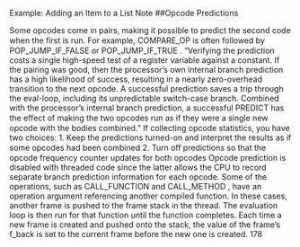 Example: Adding an Item to a List Note 
##Opcode Predictions 

 Some opcodes come in pairs, making it possible to predict the second code when the ﬁrst is run. For example,  COMPARE_OP  is often followed by  POP_JUMP_IF_FALSE  or  POP_JUMP_IF_TRUE . “Verifying the prediction costs a single high-speed test of a register variable against a constant. If the pairing was good, then the processor’s own internal branch prediction has a high likelihood of success, resulting in a nearly zero-overhead transition to the next opcode. A successful prediction saves a trip through the eval-loop, including its unpredictable switch-case branch. Combined with the processor’s internal branch prediction, a successful PREDICT has the eﬀect of making the two opcodes run as if they were a single new opcode with the bodies combined.” If collecting opcode statistics, you have two choices: 1. Keep the predictions turned-on and interpret the results as if some opcodes had been combined 2. Turn oﬀ predictions so that the opcode frequency counter updates for both opcodes Opcode prediction is disabled with threaded code since the latter allows the CPU to record separate branch prediction information for each opcode. Some of the operations, such as  CALL_FUNCTION  and  CALL_METHOD , have an operation argument referencing another compiled function. In these cases, another frame is pushed to the frame stack in the thread. The evaluation loop is then run for that function until the function completes. Each time a new frame is created and pushed onto the stack, the value of the frame’s  f_back  is set to the current frame before the new one is created. 178